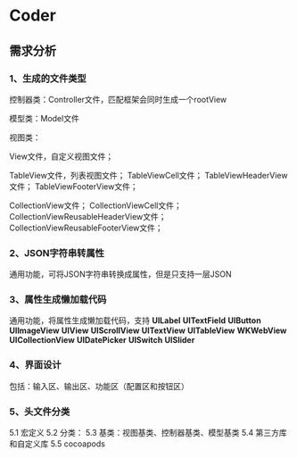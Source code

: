 # Coder

## 需求分析


### 1、生成的文件类型

控制器类：Controller文件，匹配框架会同时生成一个rootView

模型类：Model文件

视图类：

View文件，自定义视图文件；

TableView文件，列表视图文件；
TableViewCell文件；
TableViewHeaderView文件；
TableViewFooterView文件；

CollectionView文件；
CollectionViewCell文件；
CollectionViewReusableHeaderView文件；
CollectionViewReusableFooterView文件；

### 2、JSON字符串转属性

通用功能，可将JSON字符串转换成属性，但是只支持一层JSON

### 3、属性生成懒加载代码

通用功能，将属性生成懒加载代码，支持 **UILabel** **UITextField** **UIButton** **UIImageView** **UIView** **UIScrollView** **UITextView** **UITableView** **WKWebView** **UICollectionView**  **UIDatePicker** **UISwitch** **UISlider**

### 4、界面设计
包括：输入区、输出区、功能区（配置区和按钮区）

### 5、头文件分类
5.1 宏定义
5.2 分类：
5.3 基类：视图基类、控制器基类、模型基类
5.4 第三方库和自定义库
5.5 cocoapods











